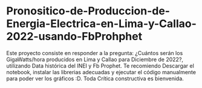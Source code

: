 # Pronositico-de-Produccion-de-Energia-Electrica-en-Lima-y-Callao-2022-usando-FbProhphet
Este proyecto consiste en responder a la pregunta: ¿Cuántos serán los GigaWatts/hora producidos en Lima y Callao para Diciembre de 2022?, utilizando Data histórica del INEI y Fb Prophet.
Te recomiendo Descargar el notebook, instalar las librerias adecuadas y ejecutar el código manualmente para poder ver los gráficos :D.
Toda Crítica constructiva es bienvenida.
